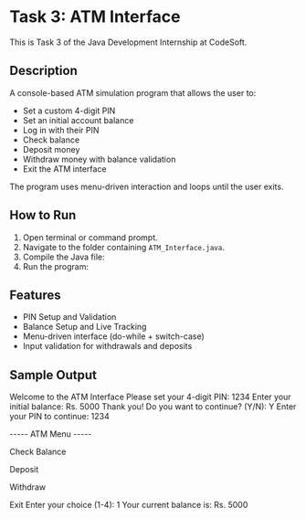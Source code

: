 # Task 3: ATM Interface

This is Task 3 of the Java Development Internship at CodeSoft.

##  Description

A console-based ATM simulation program that allows the user to:

- Set a custom 4-digit PIN
- Set an initial account balance
- Log in with their PIN
- Check balance
- Deposit money
- Withdraw money with balance validation
- Exit the ATM interface

The program uses menu-driven interaction and loops until the user exits.

##  How to Run

1. Open terminal or command prompt.
2. Navigate to the folder containing `ATM_Interface.java`.
3. Compile the Java file:
4. Run the program:


## Features

- PIN Setup and Validation
- Balance Setup and Live Tracking
- Menu-driven interface (do-while + switch-case)
- Input validation for withdrawals and deposits

##  Sample Output

Welcome to the ATM Interface
Please set your 4-digit PIN: 1234
Enter your initial balance: Rs. 5000
Thank you!
Do you want to continue? (Y/N): Y
Enter your PIN to continue: 1234

----- ATM Menu -----

Check Balance

Deposit

Withdraw

Exit
Enter your choice (1-4): 1
Your current balance is: Rs. 5000

